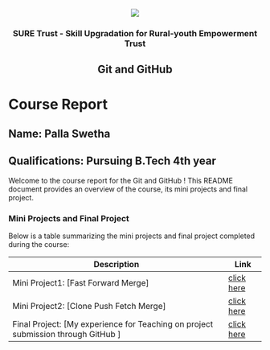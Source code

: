 <!-- PROJECT LOGO -->
<br />

<div align="center">
   <img src='https://user-images.githubusercontent.com/73131499/166115643-d3187f47-d38f-41b2-ae42-5ecbbc60de14.png' />


<h3 align="center">SURE Trust - Skill Upgradation for Rural-youth Empowerment Trust</h3>
  <h2> Git and GitHub  </h2>
</div>

# Course Report

## Name: Palla Swetha

## Qualifications: Pursuing B.Tech 4th year 

Welcome to the course report for the Git and GitHub ! This README document provides an overview of the course, its mini projects and final project.

### Mini Projects and Final Project

Below is a table summarizing the mini projects and final project completed during the course:

| Description                               | Link                                    |
|-------------------------------------------|-----------------------------------------|
| Mini Project1: [Fast Forward Merge]     | [click here](https://github.com/sure-trust/G1_Git_and_GitHub/blob/main/Mini%20Projects/Swetha/miniproject1.md)                       |
|Mini Project2:  [Clone Push Fetch Merge]   | [click here](https://github.com/PallaSwetha/G1_GITHUB/blob/main/Mini%20Projects/Swetha/miniproject2.md)
| Final Project: [My experience for Teaching on project submission through GitHub ]     | [click here](https://github.com/sure-trust/G1_Git_and_GitHub/tree/main/Final%20Capstone%20Project/Swetha)                      |
